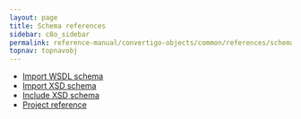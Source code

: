 ```yaml
---
layout: page
title: Schema references
sidebar: c8o_sidebar
permalink: reference-manual/convertigo-objects/common/references/schema-references/
topnav: topnavobj
---
```

* [Import WSDL schema](import-wsdl-schema/)
* [Import XSD schema](import-xsd-schema/)
* [Include XSD schema](include-xsd-schema/)
* [Project reference](project-reference/)
